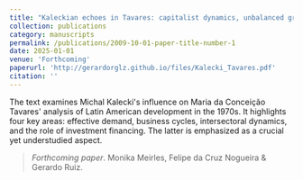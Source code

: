 ```yaml
---
title: "Kaleckian echoes in Tavares: capitalist dynamics, unbalanced growth, and financing in the periphery"
collection: publications
category: manuscripts
permalink: /publications/2009-10-01-paper-title-number-1
date: 2025-01-01
venue: 'Forthcoming'
paperurl: 'http://gerardorglz.github.io/files/Kalecki_Tavares.pdf'
citation: ''
---
```


The text examines Michal Kalecki's influence on Maria da Conceição Tavares' analysis of Latin American development in the 1970s. It highlights four key areas: effective demand, business cycles, intersectoral dynamics, and the role of investment financing. The latter is emphasized as a crucial yet understudied aspect.

> *Forthcoming paper*. Monika Meirles, Felipe da Cruz Nogueira & Gerardo Ruiz.